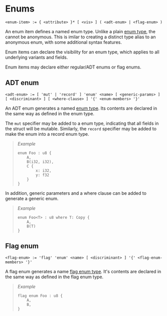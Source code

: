 # Enums
```
<enum-item> := { <attribute> }* [ <vis> ] ( <adt-enum> | <flag-enum> )
```

An enum item defines a named enum type.
Unlike a plain [enum type], the cannot be anonymous.
This is imilar to creating a distinct type alias to an anonymous enum, with some additional syntax features.

Enum items can declare the visibility for an enum type, which applies to all underlying variants and fields.

Enum items may declare either regular/ADT enums or flag enums.

## ADT enum
```
<adt-enum> := [ 'mut' | 'record' ] 'enum' <name> [ <generic-params> ] [ <discriminant> ] [ <where-clause> ] '{' <enum-members> '}'
```

An ADT enum generates a named [enum type].
Its contents are declared in the same way as defined in the enum type.

The `mut` specifier may be added to a enum type, indicating that all fields in the struct will be mutable.
Similarly, the `record` specifier may be added to make the enum into a record enum type.

> _Example_
> ```
> enum Foo : u8 {
>     A,
>     B(i32, i32),
>     C {
>         x: i32,
>         y: f32
>     }
> }
> ```

In addition, generic parameters and a where clause can be added to generate a generic enum.

> _Example_
> ```
> enum Foo<T> : u8 where T: Copy {
>     A,
>     B(T)
> }
> ```

## Flag enum
```
<flag-enum> := 'flag' 'enum' <name> [ <discriminant> ] '{' <flag-enum-members> '}'
```

A flag enum generates a name [flag enum type].
It's contents are declared in the same way as defined in the flag enum type.

> _Example_
> ```
> flag enum Foo : u8 {
>     A,
>     B,
> }
> ```



[enum type]:      ../type-system/types/composite-types/enum-types.md
[flag enum type]: ../type-system/types/composite-types/enum-types.md#flag-enum-types-